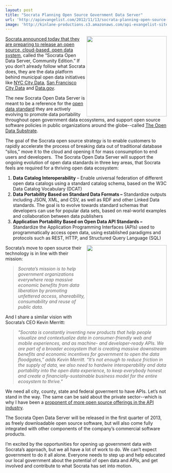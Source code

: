 ```yaml
---
layout: post
title: "Socrata Planning Open Source Government Data Server"
url: 'http://apievangelist.com/2012/11/13/socrata-planning-open-source-government-data-server/'
image: 'http://kinlane-productions.s3.amazonaws.com/api-evangelist-site/blog/Socrata-logo.jpeg'
---
```


[<img class="c1" src="https://s3.amazonaws.com/kinlane-productions/api-service-providers/socrata/Socrata-logo.jpeg" alt="" width="250" align="right" />][1]

[Socrata announced today that they are preparing to release an open source, cloud-based, open data system][2], called the “Socrata Open Data Server, Community Edition.” If you don’t already follow what Socrata does, they are the data platform behind municipal open data initiatives like [NYC City Data][3], [San Francisco City Data][4] and [Data.gov][5].

The new Socrata Open Data Server is meant to be a reference for the [open data standard][6] they are actively evolving to promote data portability throughout open government data ecosystems, and support open source software policies in public organizations around the globe--called [The Open Data Substrate][7].

The goal of the Socrata open source strategy is to enable customers to rapidly accelerate the process of breaking data out of traditional database “silos,” move it to the cloud and opening it for mass consumption to end users and developers.  The Socrata Open Data Server will support the ongoing evolution of open data standards in three key areas, that Socrata feels are required for a thriving open data ecosystem:

  1. **Data Catalog Interoperability** – Enable universal federation of different open data catalogs using a standard catalog schema, based on the W3C Data Catalog Vocabulary (DCAT)
  2. **Data Portability Based on Standard Data Formats –** Standardize outputs including JSON, XML, and CSV, as well as RDF and other Linked Data standards. The goal is to evolve towards standard schemas that developers can use for popular data sets, based on real-world examples and collaboration between data publishers
  3. **Application Portability Based on Open Data API Standards –** Standardize the Application Programming Interfaces (APIs) used to programmatically access open data, using established paradigms and protocols such as REST, HTTP, and Structured Query Language (SQL)

[<img src="https://s3.amazonaws.com/kinlane-productions/api-service-providers/socrata/The-Open-Data-Substrate.png" alt="" width="250" align="right" />][8]

Socrata’s move to open source their technology is in line with their mission:

> _Socrata’s mission is to help government organizations everywhere reap massive economic benefits from data liberation by promoting unfettered access, shareability, consumability and reuse of public data._

And I share a similar vision with Socrata’s CEO Kevin Merritt:

> _"Socrata is constantly inventing new products that help people visualize and contextualize data in consumer-friendly web and mobile experiences, and as machine- and developer-ready APIs. We are part of a broader ecosystem that is creating massive downstream benefits and economic incentives for government to open the data floodgates,” adds Kevin Merritt. “It’s not enough to reduce friction in the supply of data, we also need to hardwire interoperability and data portability into the open data experience, to keep everybody honest and create a financially-sustainable business model for the entire ecosystem to thrive."_

We need all city, county, state and federal goverment to have APIs. Let’s not stand in the way. The same can be said about the private sector--which is why I have been a [proponent of more open source offerings in the API industry][9].

The Socrata Open Data Server will be released in the first quarter of 2013, as freely downloadable open source software, but will also come fully integrated with other components of the company’s commercial software products.

I’m excited by the opportunities for opening up government data with Socrata’s approach, but we all have a lot of work to do. We can’t expect government to do it all alone. Everyone needs to step up and help educated our local government about the potential of open data and APIs, and get involved and contribute to what Socrata has set into motion.

   [1]: http://www.socrata.com/
   [2]: http://www.socrata.com/newsroom-article/socrata-announces-open-source-option-for-leading-open-data-cloud-platform/ (Socrata announced today that they are preparing to release an open source, cloud-based, open data system)
   [3]: http://www.socrata.com/customer-spotlight/new-york-city/ (New York City Data)
   [4]: http://www.socrata.com/customer-spotlight/city-of-san-francisco/ (San Francisco City Data)
   [5]: http://www.socrata.com/customer-spotlight/data-gov/ (Data.gov)
   [6]: http://open-data-standards.github.com/ (open data standard)
   [7]: http://open-data-standards.github.com/ (Open Data Substrate)
   [8]: http://open-data-standards.github.com/
   [9]: /2012/06/11/where-is-the-open-source-api-platform/
